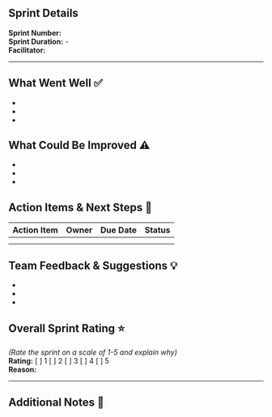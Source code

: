 
## Sprint Details
**Sprint Number:** <!-- Add sprint number -->  
**Sprint Duration:** <!-- Start Date --> - <!-- End Date -->  
**Facilitator:** <!-- Name of the retrospective facilitator -->

---

## What Went Well ✅
<!-- List things that worked well during the sprint -->
- 
- 
- 

## What Could Be Improved ⚠️
<!-- List areas where improvement is needed -->
- 
- 
- 

## Action Items & Next Steps 🔄
| Action Item | Owner | Due Date | Status |
|------------|-------|---------|--------|
| <!-- Action 1 --> | <!-- Name --> | <!-- Date --> | <!-- Not Started/In Progress/Completed --> |
| <!-- Action 2 --> | <!-- Name --> | <!-- Date --> | <!-- Not Started/In Progress/Completed --> |

## Team Feedback & Suggestions 💡
<!-- Additional feedback or ideas from the team -->
- 
- 
- 

## Overall Sprint Rating ⭐
_(Rate the sprint on a scale of 1-5 and explain why)_  
**Rating:** [ ] 1 [ ] 2 [ ] 3 [ ] 4 [ ] 5  
**Reason:** <!-- Brief explanation of the rating -->

---

## Additional Notes 📝
<!-- Any extra comments or discussion points -->
